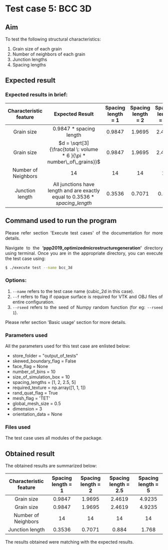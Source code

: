 <div style="text-align: justify">

# **Test case 5: BCC 3D**

## **Aim**

To test the following structural characteristics:

1. Grain size of each grain
2. Number of neighbors of each grain
3. Junction lengths
4. Spacing lengths

## **Expected result**

### **Expected results in brief:**

| Characteristic feature | Expected Result | Spacing length = 1 | Spacing length = 2 | Spacing length = 2.5 | Spacing length = 5 |
|:----------------------:|:---------------------------------------------------------------------------:|:------------------:|:------------------:|:--------------------:|:------------------:|
| Grain size | 0.9847 * spacing length | 0.9847 | 1.9695 | 2.4619 | 4.9235 |
| Grain size | $d = \sqrt[3]{\frac{total \: volume * 6 }{\pi * number\_of\_grains}}$ | 0.9847 | 1.9695 | 2.4619 | 4.9235 |
| Number of Neighbors | 14 | 14 | 14 | 14 | 14 |
| Junction length | All junctions have length and are exactly equal to $0.3536*spacing\_length$ | 0.3536 | 0.7071 | 0.884 | 1.768 |


## **Command used to run the program**

Please refer section 'Execute test cases' of the documentation for more details.

Navigate to the **‘ppp2019_optimizedmicrostructuregeneration‘** directory using terminal. Once
you are in the appropriate directory, you can execute the test case using:

```bash
$ ./execute test --name bcc_3d
```
### **Options:**
1. `--name` refers to the test case name (cubic_2d in this case).
2. `--f` refers to flag if opaque surface is required for VTK and OBJ files of entire configuration.
3. `--rseed` refers to the seed of Numpy random function (for eg: `--rseed 1`).

Please refer section 'Basic usage' section for more details.

### **Parameters used**

All the parameters used for this test case are enlisted below:

* store_folder = "output_of_tests"    
* skewed_boundary_flag = False
* face_flag = None
* number_of_bins = 10
* size_of_simulation_box = 10
* spacing_lengths = [1, 2, 2.5, 5]
* required_texture = np.array([1, 1, 1])
* rand_quat_flag = True
* mesh_flag = 'TET'
* global_mesh_size = 0.5
* dimension = 3
* orientation_data = None

### **Files used**

The test case uses all modules of the package.

## **Obtained result**

The obtained results are summarized below:

| Characteristic feature | Spacing length = 1 | Spacing length = 2 | Spacing length = 2.5 | Spacing length = 5 |
|:----------------------:|:------------------:|:------------------:|:--------------------:|:------------------:|
| Grain size | 0.9847 | 1.9695 | 2.4619 | 4.9235 |
| Grain size | 0.9847 | 1.9695 | 2.4619 | 4.9235 |
| Number of Neighbors | 14 | 14 | 14 | 14 |
| Junction length | 0.3536 | 0.7071 | 0.884 | 1.768 |

The results obtained were matching with the expected results.